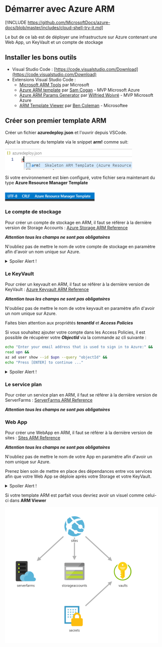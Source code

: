 # Démarrer avec Azure ARM

[!INCLUDE https://github.com/MicrosoftDocs/azure-docs/blob/master/includes/cloud-shell-try-it.md]

Le but de ce lab est de déployer une infrastructure sur Azure contenant une Web App, un KeyVault et un compte de stockage

## Installer les bons outils

- Visual Studio Code : [https://code.visualstudio.com/Download](https://code.visualstudio.com/Download)
- Extensions Visual Studio Code :
  - [Microsoft ARM Tools](https://marketplace.visualstudio.com/items?itemName=msazurermtools.azurerm-vscode-tools) par Microsoft
  - [Azure ARM template](https://marketplace.visualstudio.com/items?itemName=samcogan.arm-snippets) par [Sam Cogan](https://samcogan.com/) - MVP Microsoft Azure
  - [Azure ARM Params Generator](https://marketplace.visualstudio.com/items?itemName=wilfriedwoivre.arm-params-generator) par [Wilfried Woivré](https://blog.woivre.fr) - MVP Microsoft Azure
  - [ARM Template Viewer](https://marketplace.visualstudio.com/items?itemName=bencoleman.armview) par [Ben Coleman](https://benco.io/) - Microsoftee

## Créer son premier template ARM

Créer un fichier **azuredeploy.json** et l'ouvrir depuis VSCode.

Ajout la structure du template via le snippet **arm!** comme suit:

![](../assets/devops/arm-step1.png)

Si votre environnement est bien configuré, votre fichier sera maintenant du type **Azure Resource Manager Template**

![](../assets/devops/arm-step2.png)

### Le compte de stockage

Pour créer un compte de stockage en ARM, il faut se référer à la dernière version de Storage Accounts : 
[Azure Storage ARM Reference](https://docs.microsoft.com/en-us/azure/templates/microsoft.storage/allversions)

***Attention tous les champs ne sont pas obligatoires***

N'oubliez pas de mettre le nom de votre compte de stockage en paramètre afin d'avoir un nom unique sur Azure.

<details>
  <summary>Spoiler Alert !</summary>
  
  Vous pouvez utiliser les snippets Azure pour créer votre déclaration pour votre storage

  ![](../assets/devops/arm-step3.png)

  Pour le nom de votre compte de stockage, utilisez la commande **Azure ARM: Extract parameters or variables** et créer un nouveau paramètre.
  
  ![](../assets/devops/arm-step4.png)
</details>

### Le KeyVault

Pour créer un keyvault en ARM, il faut se référer à la dernière version de KeyVault :
[Azure Keyvault ARM Reference](https://docs.microsoft.com/en-us/azure/templates/microsoft.Keyvault/allversions)

***Attention tous les champs ne sont pas obligatoires***

N'oubliez pas de mettre le nom de votre keyvault en paramètre afin d'avoir un nom unique sur Azure.

Faites bien attention aux propriétés ***tenantId*** et ***Access Policies***

Si vous souhaitez ajouter votre compte dans les Access Policies, il est possible de récupérer votre ***ObjectId*** via la commande az cli suivante :

```bash
echo "Enter your email address that is used to sign in to Azure:" &&
read upn &&
az ad user show --id $upn --query "objectId" &&
echo "Press [ENTER] to continue ..."
```

<details>
  <summary>Spoiler Alert !</summary>

  Vous pouvez utiliser les snippets Azure pour créer votre déclaratio pour votre KeyVault

  ![](../assets/devops/arm-step5.png)

  Le tenant Id peut être défini par la fonction suivante en ARM : ***[subscription().tenantId]***
</details>

### Le service plan

Pour créer un service plan en ARM, il faut se référer à la dernière version de ServerFarms :
[ServerFarms ARM Reference](https://docs.microsoft.com/en-us/azure/templates/microsoft.Web/allversions)

***Attention tous les champs ne sont pas obligatoires***

### Web App

Pour créer une WebApp en ARM, il faut se référer à la dernière version de sites :
[Sites ARM Reference](https://docs.microsoft.com/en-us/azure/templates/microsoft.Web/allversions)

***Attention tous les champs ne sont pas obligatoires***

N'oubliez pas de mettre le nom de votre App en paramètre afin d'avoir un nom unique sur Azure.

Prenez bien soin de mettre en place des dépendances entre vos services afin que votre Web App se déploie après votre Storage et votre KeyVault.

<details>
  <summary>Spoiler Alert !</summary>

  Vous pouvez utiliser les snippets Azure pour créer votre déclaration pour votre WebApp + Service Plan

  ![](../assets/devops/arm-step6.png)
  ![](../assets/devops/arm-step7.png)
</details>

Si votre template ARM est parfait vous devriez avoir un visuel comme celui-ci dans **ARM Viewer**

![](../assets/devops/arm-step8.png)

